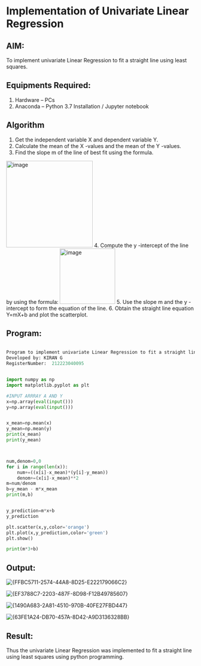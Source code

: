 # Implementation of Univariate Linear Regression
## AIM:
To implement univariate Linear Regression to fit a straight line using least squares.

## Equipments Required:
1. Hardware – PCs
2. Anaconda – Python 3.7 Installation / Jupyter notebook

## Algorithm
1. Get the independent variable X and dependent variable Y.
2. Calculate the mean of the X -values and the mean of the Y -values.
3. Find the slope m of the line of best fit using the formula. 
<img width="231" alt="image" src="https://user-images.githubusercontent.com/93026020/192078527-b3b5ee3e-992f-46c4-865b-3b7ce4ac54ad.png">
4. Compute the y -intercept of the line by using the formula:
<img width="148" alt="image" src="https://user-images.githubusercontent.com/93026020/192078545-79d70b90-7e9d-4b85-9f8b-9d7548a4c5a4.png">
5. Use the slope m and the y -intercept to form the equation of the line.
6. Obtain the straight line equation Y=mX+b and plot the scatterplot.

## Program:


```PYTHON

Program to implement univariate Linear Regression to fit a straight line using least squares.
Developed by: KIRAN G
RegisterNumber:  212223040095
```

```PYTHON

import numpy as np
import matplotlib.pyplot as plt

#INPUT ARRRAY A AND Y
x=np.array(eval(input()))
y=np.array(eval(input()))


x_mean=np.mean(x)
y_mean=np.mean(y)
print(x_mean)
print(y_mean)



num,denom=0,0
for i in range(len(x)):
    num+=((x[i]-x_mean)*(y[i]-y_mean))
    denom+=(x[i]-x_mean)**2
m=num/denom
b=y_mean - m*x_mean
print(m,b)


y_prediction=m*x+b
y_prediction

plt.scatter(x,y,color='orange')
plt.plot(x,y_prediction,color='green')
plt.show()

print(m*3+b)
```

## Output:


![{FFBC5711-2574-44A8-8D25-E222179066C2}](https://github.com/user-attachments/assets/c5655750-b5f1-427a-9478-d7da7916dbac)


![{EF3788C7-2203-487F-8D98-F12B49785607}](https://github.com/user-attachments/assets/a4028ebd-4cfa-43f8-99c5-e09e1a54c205)


![{1490A683-2A81-4510-970B-40FE27FBD447}](https://github.com/user-attachments/assets/63824c44-b8fa-4e64-8341-70b686d18ddd)


![{63FE1A24-DB70-457A-8D42-A9D3136328BB}](https://github.com/user-attachments/assets/c47507c7-ba27-4fe9-8a9e-bf3005361ff0)



## Result:
Thus the univariate Linear Regression was implemented to fit a straight line using least squares using python programming.
